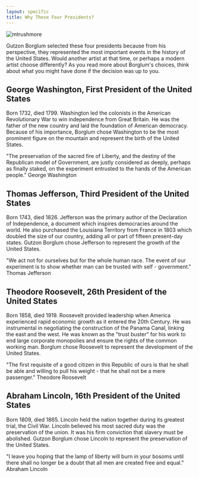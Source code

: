 ```yaml
---
layout: specific
title: Why These Four Presidents?
---
```

<img src="/web1-jekyll/img/mtrushmore.jpeg" alt="mtrushmore" class="photo-surface">

Gutzon Borglum selected these four presidents because from his perspective, they represented the most important events in the history of the United States. Would another artist at that time, or perhaps a modern artist choose differently? As you read more about Borglum's choices, think about what you might have done if the decision was up to you.

## George Washington, First President of the United States
Born 1732, died 1799. Washington led the colonists in the American Revolutionary War to win independence from Great Britain. He was the father of the new country and laid the foundation of American democracy. Because of his importance, Borglum chose Washington to be the most prominent figure on the mountain and represent the birth of the United States.

"The preservation of the sacred fire of Liberty, and the destiny of the Republican model of Government, are justly considered as deeply, perhaps as finally staked, on the experiment entrusted to the hands of the American people." George Washington

## Thomas Jefferson, Third President of the United States
Born 1743, died 1826. Jefferson was the primary author of the Declaration of Independence, a document which inspires democracies around the world. He also purchased the Louisiana Territory from France in 1803 which doubled the size of our country, adding all or part of fifteen present-day states. Gutzon Borglum chose Jefferson to represent the growth of the United States.

"We act not for ourselves but for the whole human race. The event of our experiment is to show whether man can be trusted with self - government." Thomas Jefferson

## Theodore Roosevelt, 26th President of the United States
Born 1858, died 1919. Roosevelt provided leadership when America experienced rapid economic growth as it entered the 20th Century. He was instrumental in negotiating the construction of the Panama Canal, linking the east and the west. He was known as the "trust buster" for his work to end large corporate monopolies and ensure the rights of the common working man. Borglum chose Roosevelt to represent the development of the United States.

"The first requisite of a good citizen in this Republic of ours is that he shall be able and willing to pull his weight - that he shall not be a mere passenger." Theodore Roosevelt

## Abraham Lincoln, 16th President of the United States
Born 1809, died 1865. Lincoln held the nation together during its greatest trial, the Civil War. Lincoln believed his most sacred duty was the preservation of the union. It was his firm conviction that slavery must be abolished. Gutzon Borglum chose Lincoln to represent the preservation of the United States.

"I leave you hoping that the lamp of liberty will burn in your bosoms until there shall no longer be a doubt that all men are created free and equal." Abraham Lincoln

